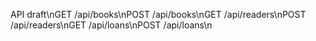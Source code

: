 API draft\nGET /api/books\nPOST /api/books\nGET /api/readers\nPOST /api/readers\nGET /api/loans\nPOST /api/loans\n
